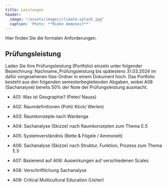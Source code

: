 ```yaml
---
title: Leistungen
header:
  image: "/assets/images/climate-splash.jpg"
  caption: 'Photo: **Rieke Ammoneit**'
---
```

Hier finden Sie die formalen Anforderungen.
<!--more-->

## Prüfungsleistung  
Laden Sie Ihre Prüfungsleistung (Portfolio) einzeln unter folgender Bezeichnung: Nachname_Prüfungsleistung bis spätestens 31.03.2024 im dafür vorgesehenen Ilias-Ordner in einem Dokument hoch.
Das Portfolio besteht aus den folgenden semesterbegleitenden Abgaben, wobei A08 (Sachanalyse) bereits 50% der Note der Prüfungsleistung ausmacht.


* A01: Was ist Geographie? (Peter/ Nauss)



* A02: Raumdefinitionen (Pohl/ Köck/ Werlen)



* A03: Raumkonzepte nach Wardenga



* A04: Sachanalyse (Skizze) nach Raumkonzepten zum Thema E.5



* A05: Systemverständnis (Bette & Fögele / Ammoneit)



* A06: Sachanalyse (Skizze) nach Struktur, Funktion, Prozess zum Thema E.5



* A07: Basierend auf A06: Auswirkungen auf verschiedenen Scales



* A08: Verschriftlichung Sachanalyse



* A09: Critical Multicultural Education (Usher)
